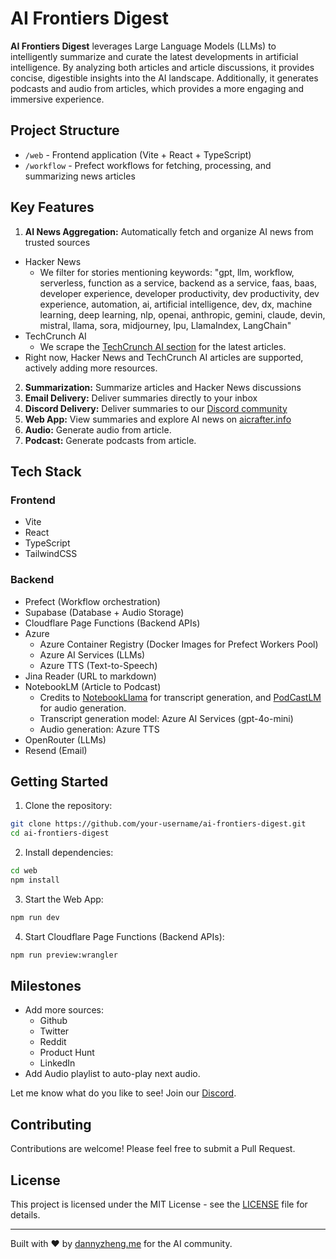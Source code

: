 # AI Frontiers Digest

**AI Frontiers Digest** leverages Large Language Models (LLMs) to intelligently summarize and curate the latest developments in artificial intelligence. By analyzing both articles and article discussions, it provides concise, digestible insights into the AI landscape. Additionally, it generates podcasts and audio from articles, which provides a more engaging and immersive experience.

## Project Structure

- `/web` - Frontend application (Vite + React + TypeScript)
- `/workflow` - Prefect workflows for fetching, processing, and summarizing news articles

## Key Features

1. **AI News Aggregation:** Automatically fetch and organize AI news from trusted sources
 - Hacker News
   - We filter for stories mentioning keywords: "gpt, llm, workflow, serverless, function as a service, backend as a service, faas, baas, developer experience, developer productivity, dev productivity, dev experience,  automation, ai, artificial intelligence, dev, dx, machine learning, deep learning, nlp, openai, anthropic, gemini, claude, devin, mistral, llama, sora, midjourney, lpu, LlamaIndex, LangChain"
 - TechCrunch AI
   - We scrape the [TechCrunch AI section](https://techcrunch.com/category/artificial-intelligence/) for the latest articles. 
- Right now, Hacker News and TechCrunch AI articles are supported, actively adding more resources.
2. **Summarization:** Summarize articles and Hacker News discussions
3. **Email Delivery:** Deliver summaries directly to your inbox
4. **Discord Delivery:** Deliver summaries to our [Discord community](https://discord.gg/Ukbeb8rDmm)
5. **Web App:** View summaries and explore AI news on [aicrafter.info](https://aicrafter.info)
6. **Audio:** Generate audio from article.
6. **Podcast:** Generate podcasts from article.


## Tech Stack

### Frontend
- Vite
- React
- TypeScript
- TailwindCSS

### Backend
- Prefect (Workflow orchestration)
- Supabase (Database + Audio Storage)
- Cloudflare Page Functions (Backend APIs)
- Azure
  - Azure Container Registry (Docker Images for Prefect Workers Pool)
  - Azure AI Services (LLMs)
  - Azure TTS (Text-to-Speech)
- Jina Reader (URL to markdown)
- NotebookLM (Article to Podcast)
    - Credits to [NotebookLlama](https://github.com/meta-llama/llama-recipes/blob/main/recipes/quickstart/NotebookLlama/README.md) for transcript generation, and [PodCastLM](https://github.com/YOYZHANG/PodCastLM/blob/master/backend/utils.py) for audio generation.
    - Transcript generation model: Azure AI Services (gpt-4o-mini)
    - Audio generation: Azure TTS
- OpenRouter (LLMs)
- Resend (Email)

## Getting Started

1. Clone the repository:
```bash
git clone https://github.com/your-username/ai-frontiers-digest.git
cd ai-frontiers-digest
```

2. Install dependencies:
```bash
cd web
npm install
```

3. Start the Web App:
```bash
npm run dev
```

4. Start Cloudflare Page Functions (Backend APIs):
```bash
npm run preview:wrangler
```

## Milestones

- Add more sources:
  - Github
  - Twitter
  - Reddit
  - Product Hunt
  - LinkedIn
- Add Audio playlist to auto-play next audio.

Let me know what do you like to see! Join our [Discord](https://discord.gg/Ukbeb8rDmm).

## Contributing

Contributions are welcome! Please feel free to submit a Pull Request.

## License

This project is licensed under the MIT License - see the [LICENSE](LICENSE) file for details.

---

Built with ❤️ by [dannyzheng.me](https://dannyzheng.me) for the AI community.